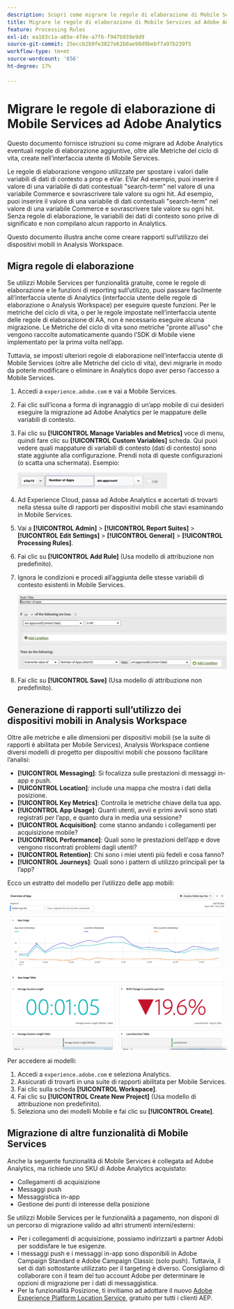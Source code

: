 ```yaml
---
description: Scopri come migrare le regole di elaborazione di Mobile Services in Adobe Analytics
title: Migrare le regole di elaborazione di Mobile Services ad Adobe Analytics
feature: Processing Rules
exl-id: ea183c1a-a85e-4f4e-a7f6-f947b939e9d9
source-git-commit: 25eccb2b9fe3827e62b0ae98d9bebf7a97b239f5
workflow-type: tm+mt
source-wordcount: '656'
ht-degree: 17%

---
```


# Migrare le regole di elaborazione di Mobile Services ad Adobe Analytics

Questo documento fornisce istruzioni su come migrare ad Adobe Analytics eventuali regole di elaborazione aggiuntive, oltre alle Metriche del ciclo di vita, create nell’interfaccia utente di Mobile Services.

Le regole di elaborazione vengono utilizzate per spostare i valori dalle variabili di dati di contesto a prop e eVar. EVar Ad esempio, puoi inserire il valore di una variabile di dati contestuali &quot;search-term&quot; nel valore di una variabile Commerce e sovrascrivere tale valore su ogni hit. Ad esempio, puoi inserire il valore di una variabile di dati contestuali &quot;search-term&quot; nel valore di una variabile Commerce e sovrascrivere tale valore su ogni hit. Senza regole di elaborazione, le variabili dei dati di contesto sono prive di significato e non compilano alcun rapporto in Analytics.

Questo documento illustra anche come creare rapporti sull’utilizzo dei dispositivi mobili in Analysis Workspace.

## Migra regole di elaborazione

Se utilizzi Mobile Services per funzionalità gratuite, come le regole di elaborazione e le funzioni di reporting sull’utilizzo, puoi passare facilmente all’interfaccia utente di Analytics (interfaccia utente delle regole di elaborazione o Analysis Workspace) per eseguire queste funzioni. Per le metriche del ciclo di vita, o per le regole impostate nell’interfaccia utente delle regole di elaborazione di AA, non è necessario eseguire alcuna migrazione. Le Metriche del ciclo di vita sono metriche &quot;pronte all’uso&quot; che vengono raccolte automaticamente quando l’SDK di Mobile viene implementato per la prima volta nell’app.

Tuttavia, se imposti ulteriori regole di elaborazione nell’interfaccia utente di Mobile Services (oltre alle Metriche del ciclo di vita), devi migrarle in modo da poterle modificare o eliminare in Analytics dopo aver perso l’accesso a Mobile Services.

1. Accedi a `experience.adobe.com` e vai a Mobile Services.
1. Fai clic sull’icona a forma di ingranaggio di un’app mobile di cui desideri eseguire la migrazione ad Adobe Analytics per le mappature delle variabili di contesto.
1. Fai clic su **[!UICONTROL Manage Variables and Metrics]** voce di menu, quindi fare clic su **[!UICONTROL Custom Variables]** scheda. Qui puoi vedere quali mappature di variabili di contesto (dati di contesto) sono state aggiunte alla configurazione. Prendi nota di queste configurazioni (o scatta una schermata). Esempio:

   ![Variabile di contesto](assets/context-var.png)

1. Ad Experience Cloud, passa ad Adobe Analytics e accertati di trovarti nella stessa suite di rapporti per dispositivi mobili che stavi esaminando in Mobile Services.
1. Vai a **[!UICONTROL Admin]** > **[!UICONTROL Report Suites]** > **[!UICONTROL Edit Settings]** > **[!UICONTROL General]** > **[!UICONTROL Processing Rules]**.
1. Fai clic su **[!UICONTROL Add Rule]** (Usa modello di attribuzione non predefinito).
1. Ignora le condizioni e procedi all’aggiunta delle stesse variabili di contesto esistenti in Mobile Services.

   ![Regola di elaborazione](assets/proc-rule.png)

1. Fai clic su **[!UICONTROL Save]** (Usa modello di attribuzione non predefinito).

## Generazione di rapporti sull’utilizzo dei dispositivi mobili in Analysis Workspace

Oltre alle metriche e alle dimensioni per dispositivi mobili (se la suite di rapporti è abilitata per Mobile Services), Analysis Workspace contiene diversi modelli di progetto per dispositivi mobili che possono facilitare l’analisi:

* **[!UICONTROL Messaging]**: Si focalizza sulle prestazioni di messaggi in-app e push.
* **[!UICONTROL Location]**: include una mappa che mostra i dati della posizione.
* **[!UICONTROL Key Metrics]**: Controlla le metriche chiave della tua app.
* **[!UICONTROL App Usage]**: Quanti utenti, avvii e primi avvii sono stati registrati per l’app, e quanto dura in media una sessione?
* **[!UICONTROL Acquisition]**: come stanno andando i collegamenti per acquisizione mobile?
* **[!UICONTROL Performance]**: Quali sono le prestazioni dell’app e dove vengono riscontrati problemi dagli utenti?
* **[!UICONTROL Retention]**: Chi sono i miei utenti più fedeli e cosa fanno?
* **[!UICONTROL Journeys]**: Quali sono i pattern di utilizzo principali per la l’app?

Ecco un estratto del modello per l’utilizzo delle app mobili:

![Utilizzo app mobili](assets/mobile-app-usage.png)

Per accedere ai modelli:

1. Accedi a `experience.adobe.com` e seleziona Analytics.
1. Assicurati di trovarti in una suite di rapporti abilitata per Mobile Services.
1. Fai clic sulla scheda **[!UICONTROL Workspace]**.
1. Fai clic su **[!UICONTROL Create New Project]** (Usa modello di attribuzione non predefinito).
1. Seleziona uno dei modelli Mobile e fai clic su **[!UICONTROL Create]**.

## Migrazione di altre funzionalità di Mobile Services

Anche la seguente funzionalità di Mobile Services è collegata ad Adobe Analytics, ma richiede uno SKU di Adobe Analytics acquistato:

* Collegamenti di acquisizione
* Messaggi push
* Messaggistica in-app
* Gestione dei punti di interesse della posizione

Se utilizzi Mobile Services per le funzionalità a pagamento, non disponi di un percorso di migrazione valido ad altri strumenti interni/esterni:

* Per i collegamenti di acquisizione, possiamo indirizzarti a partner Adobi per soddisfare le tue esigenze.
* I messaggi push e i messaggi in-app sono disponibili in Adobe Campaign Standard e Adobe Campaign Classic (solo push). Tuttavia, il set di dati sottostante utilizzato per il targeting è diverso. Consigliamo di collaborare con il team del tuo account Adobe per determinare le opzioni di migrazione per i dati di messaggistica.
* Per la funzionalità Posizione, ti invitiamo ad adottare il nuovo [Adobe Experience Platform Location Service](https://www.adobe.com/experience-platform/location-service.html), gratuito per tutti i clienti AEP.
